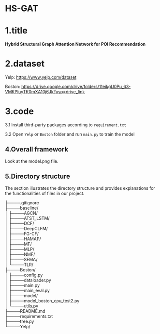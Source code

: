 # HS-GAT

# 1.title

**Hybrid Structural Graph Attention Network for POI Recommendation**

# 2.dataset

Yelp:  https://www.yelp.com/dataset

Boston: https://drive.google.com/drive/folders/11eikgU0Pu_63-VMKPluyTK0mXA10j6Jk?usp=drive_link

# 3.code

3.1 Install third-party packages according to `requirement.txt`

3.2 Open `Yelp` or `Boston` folder and run `main.py` to train the model

## 4.Overall framework

Look at the model.png file.

## 5.Directory structure

The section illustrates the directory structure and provides explanations for the functionalities of files in our project.

├────.gitignore																  
├────baseline/																  
│    ├────AGCN/			                  											  
│    ├────ATST_LSTM/                   								   
│    ├────DCF/                 												   
│    ├────DeepCLFM/					 								     
│    ├────FG-CF/							  							   
│    ├────HAMAP/						   								  
│    ├────MF/								   							  
│    ├────MLP/							     								   
│    ├────NMF/                   			  								  
│    ├────SEMA/							   								   
│    └────TLR/								   								  
├────Boston/								    									   
│    ├────config.py						   								  
│    ├────dataloader.py				  								  
│    ├────main.py							 								   
│    ├────main_eval.py													   
│    ├────model/							   								   
│    ├────model_boston_cpu_test2.py						   
│    └────utils.py															  
├────README.md															  
├────requirements.txt													  
├────tree.py																	   
└────Yelp/																		      
